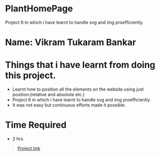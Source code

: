 # PlantHomePage
Project 6 in which i have learnt to handle svg and img proefficiently.  
# Name: Vikram Tukaram Bankar
# Things that i have learnt from doing this project.
- Learnt how to position all the elements on the website using just position:(relative and absolute etc.) 
- Project 6 in which i have learnt to handle svg and img proefficiently.  
- It was not easy but continuous efforts made it possible.
# Time Required 
- 2 hrs.
>[Project link](https://planthomepage.netlify.app)
